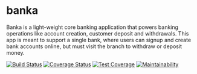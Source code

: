 # banka
Banka is a light-weight core banking application that powers banking operations like account creation, customer deposit and withdrawals. This app is meant to support a single bank, where users can signup and create bank accounts online, but must visit the branch to withdraw or deposit money.

[![Build Status](https://travis-ci.org/lateef-OG/banka.svg?branch=dev)](https://travis-ci.org/lateef-OG/banka)
[![Coverage Status](https://coveralls.io/repos/github/lateef-OG/banka/badge.svg?branch=ch-integrate-coveralls-165152572)](https://coveralls.io/github/lateef-OG/banka?branch=ch-integrate-coveralls-165152572)
[![Test Coverage](https://api.codeclimate.com/v1/badges/1a93d58fca21551a1d3a/test_coverage)](https://codeclimate.com/github/lateef-OG/banka/test_coverage)
[![Maintainability](https://api.codeclimate.com/v1/badges/1a93d58fca21551a1d3a/maintainability)](https://codeclimate.com/github/lateef-OG/banka/maintainability)